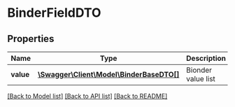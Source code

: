 # BinderFieldDTO

## Properties
Name | Type | Description | Notes
------------ | ------------- | ------------- | -------------
**value** | [**\Swagger\Client\Model\BinderBaseDTO[]**](BinderBaseDTO.md) | Bionder value list | [optional] 

[[Back to Model list]](../README.md#documentation-for-models) [[Back to API list]](../README.md#documentation-for-api-endpoints) [[Back to README]](../README.md)


